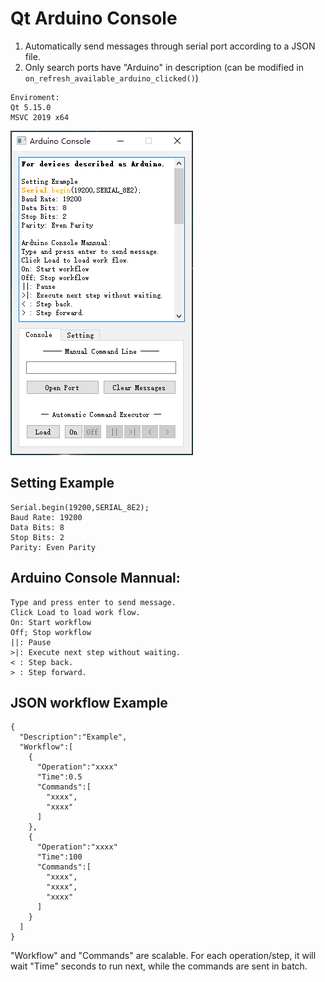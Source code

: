 # Qt Arduino Console
1. Automatically send messages through serial port according to a JSON file.
2. Only search ports have "Arduino" in description (can be modified in `on_refresh_available_arduino_clicked()`)
```
Enviroment:
Qt 5.15.0
MSVC 2019 x64
```
![image](https://github.com/IG-Shelter/qt-arduino-console/blob/master/ui_example.png)

## Setting Example
```
Serial.begin(19200,SERIAL_8E2);
Baud Rate: 19200
Data Bits: 8
Stop Bits: 2
Parity: Even Parity
```

## Arduino Console Mannual:
```
Type and press enter to send message.
Click Load to load work flow.
On: Start workflow
Off; Stop workflow
||: Pause
>|: Execute next step without waiting.
< : Step back.
> : Step forward.
```
## JSON workflow Example
```
{
  "Description":"Example",
  "Workflow":[
    {
      "Operation":"xxxx"
      "Time":0.5
      "Commands":[
        "xxxx",
        "xxxx"
      ]
    },
    {
      "Operation":"xxxx"
      "Time":100
      "Commands":[
        "xxxx",
        "xxxx",
        "xxxx"
      ]
    }
  ]
}
```
"Workflow" and "Commands" are scalable. For each operation/step, it will wait "Time" seconds to run next, while the commands are sent in batch.
